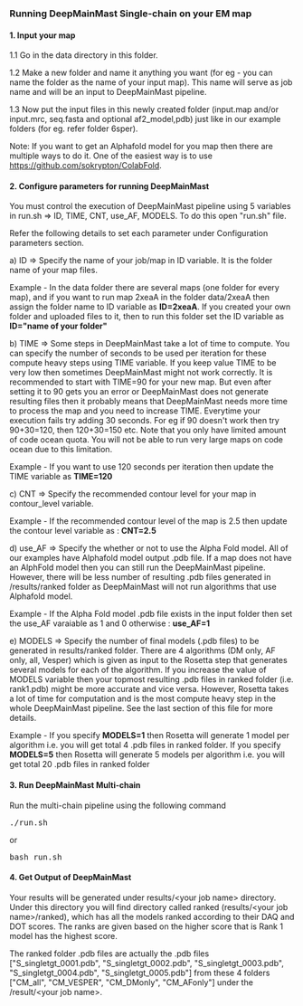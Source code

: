 ### Running DeepMainMast Single-chain on your EM map
#### 1. Input your map
1.1 Go in the data directory in this folder.

1.2 Make a new folder and name it anything you want (for eg - you can name the folder as the name of your input map). This name will serve as job name and will be an input to DeepMainMast pipeline.

1.3 Now put the input files in this newly created folder (input.map and/or input.mrc, seq.fasta and optional af2_model,pdb) just like in our example folders (for eg. refer folder 6sper).

Note: If you want to get an Alphafold model for you map then there are multiple ways to do it. One of the easiest way is to use https://github.com/sokrypton/ColabFold.

#### 2. Configure parameters for running DeepMainMast

You must control the execution of DeepMainMast pipeline using 5 variables in run.sh => ID, TIME, CNT, use_AF, MODELS. To do this open "run.sh" file.

Refer the following details to set each parameter under Configuration parameters section. 

a) ID => Specify the name of your job/map in ID variable. It is the folder name of your map files.

Example - In the data folder there are several maps (one folder for every map), and if you want to run map 2xeaA in the folder data/2xeaA then assign the folder name to ID variable as <b>ID=2xeaA</b>. If you created your own folder and uploaded files to it, then to run this folder set the ID variable as <b>ID="name of your folder"</b>

b) TIME => Some steps in DeepMainMast take a lot of time to compute. You can specify the number of seconds to be used per iteration for these compute heavy steps using TIME variable. If you keep value TIME to be very low then sometimes DeepMainMast might not work correctly. It is recommended to start with TIME=90 for your new map. But even after setting it to 90 gets you an error or DeepMainMast does not generate resulting files then it probably means that DeepMainMast needs more time to process the map and you need to increase TIME. Everytime your execution fails try adding 30 seconds. For eg if 90 doesn't work then try 90+30=120, then 120+30=150 etc. Note that you only have limited amount of code ocean quota. You will not be able to run very large maps on code ocean due to this limitation. 

Example - If you want to use 120 seconds per iteration then update the TIME variable as <b>TIME=120</b>

c) CNT => Specify the recommended contour level for your map in contour_level variable. 

Example - If the recommended contour level of the map is 2.5 then update the contour level variable as : <b>CNT=2.5</b>

d) use_AF => Specify the whether or not to use the Alpha Fold model. All of our examples have Alphafold model output .pdb file. If a map does not have an AlphFold model then you can still run the DeepMainMast pipeline. However, there will be less number of resulting .pdb files generated in /results/ranked folder as DeepMainMast will not run algorithms that use Alphafold model.

Example - If the Alpha Fold model .pdb file exists in the input folder then set the use_AF varaiable as 1 and 0 otherwise : <b>use_AF=1</b></pre>

e) MODELS => Specify the number of final models (.pdb files) to be generated in results/ranked folder. There are 4 algorithms (DM only, AF only, all, Vesper) which is given as input to the Rosetta step that generates several models for each of the algorithm. If you increase the value of MODELS variable then your topmost resulting .pdb files in ranked folder (i.e. rank1.pdb) might be more accurate and vice versa. However, Rosetta takes a lot of time for computation and is the most compute heavy step in the whole DeepMainMast pipeline. See the last section of this file for more details.

Example - If you specify <b>MODELS=1</b> then Rosetta will generate 1 model per algorithm i.e. you will get total 4 .pdb files in ranked folder. If you specify <b>MODELS=5</b> then Rosetta will generate 5 models per algorithm i.e. you will get total 20 .pdb files in ranked folder

#### 3. Run DeepMainMast Multi-chain
Run the multi-chain pipeline using the following command

<pre>
./run.sh
</pre>

or 

<pre>
bash run.sh
</pre>

#### 4. Get Output of DeepMainMast 
Your results will be generated under results/\<your job name\> directory. Under this directory you will find directory called ranked (results/\<your job name\>/ranked), which has all the models ranked according to their DAQ and DOT scores. The ranks are given based on the higher score that is Rank 1 model has the highest score.

The ranked folder .pdb files are actually the .pdb files ["S_singletgt_0001.pdb", "S_singletgt_0002.pdb", "S_singletgt_0003.pdb", "S_singletgt_0004.pdb", "S_singletgt_0005.pdb"] from these 4 folders ["CM_all", "CM_VESPER", "CM_DMonly", "CM_AFonly"] under the /result/\<your job name\>. 

